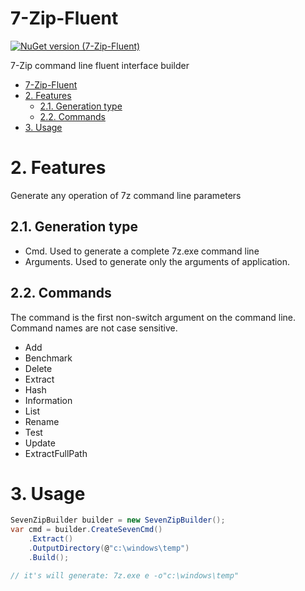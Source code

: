 # 7-Zip-Fluent

[![NuGet version (7-Zip-Fluent)](https://img.shields.io/nuget/v/7-Zip-Fluent.svg?style=flat-square)](https://www.nuget.org/packages/7-Zip-Fluent/)

7-Zip command line fluent interface builder

<!-- TOC -->

- [7-Zip-Fluent](#7-zip-fluent)
- [2. Features](#2-features)
    - [2.1. Generation type](#21-generation-type)
    - [2.2. Commands](#22-commands)
- [3. Usage](#3-usage)

<!-- /TOC -->

# 2. Features

Generate any operation of 7z command line parameters

## 2.1. Generation type

- Cmd. Used to generate a complete 7z.exe command line
- Arguments. Used to generate only the arguments of application.

## 2.2. Commands

The command is the first non-switch argument on the command line. Command names are not case  sensitive.

- Add
- Benchmark
- Delete
- Extract
- Hash
- Information
- List
- Rename
- Test
- Update
- ExtractFullPath

# 3. Usage

```c#
SevenZipBuilder builder = new SevenZipBuilder();
var cmd = builder.CreateSevenCmd()
    .Extract()
    .OutputDirectory(@"c:\windows\temp")
    .Build();

// it's will generate: 7z.exe e -o"c:\windows\temp"
```